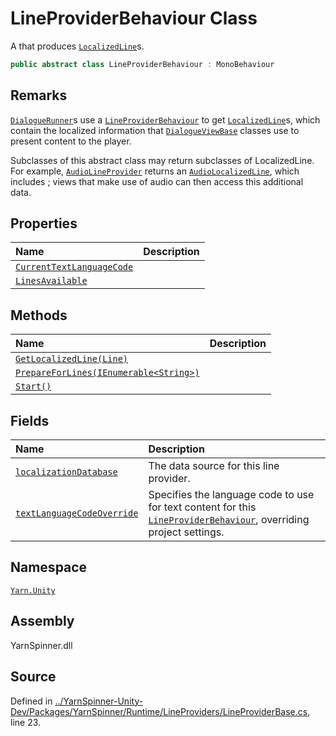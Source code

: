 <!-- This file was generated by a tool. Do not edit this file by hand. -->

# LineProviderBehaviour Class

A <see cref="!:MonoBehaviour"></see> that produces [`LocalizedLine`](/api/csharp/yarn.unity/localizedline.md)s.


```csharp
public abstract class LineProviderBehaviour : MonoBehaviour
```
## Remarks

[`DialogueRunner`](/api/csharp/yarn.unity/dialoguerunner.md)s use a [`LineProviderBehaviour`](/api/csharp/yarn.unity/lineproviderbehaviour.md) to get [`LocalizedLine`](/api/csharp/yarn.unity/localizedline.md)s,
which contain the localized information that [`DialogueViewBase`](/api/csharp/yarn.unity/dialogueviewbase.md) classes use to present content to the
player. 

Subclasses of this abstract class may return subclasses of
LocalizedLine. For example, [`AudioLineProvider`](/api/csharp/yarn.unity/audiolineprovider.md) returns
an [`AudioLocalizedLine`](/api/csharp/yarn.unity/audiolocalizedline.md), which includes <see cref="!:AudioClip"></see>; views that make use of audio can then access
this additional data.




## Properties
|Name|Description|
|:---|:---|
|[`CurrentTextLanguageCode`](/api/csharp/yarn.unity/lineproviderbehaviour.currenttextlanguagecode.md)||
|[`LinesAvailable`](/api/csharp/yarn.unity/lineproviderbehaviour.linesavailable.md)||
## Methods
|Name|Description|
|:---|:---|
|[`GetLocalizedLine(Line)`](/api/csharp/yarn.unity/lineproviderbehaviour.getlocalizedline-yarn.line-.md)||
|[`PrepareForLines(IEnumerable<String>)`](/api/csharp/yarn.unity/lineproviderbehaviour.prepareforlines-ienumerable-system.string--.md)||
|[`Start()`](/api/csharp/yarn.unity/lineproviderbehaviour.start.md)||
## Fields
|Name|Description|
|:---|:---|
|[`localizationDatabase`](/api/csharp/yarn.unity/lineproviderbehaviour.localizationdatabase.md)| The data source for this line provider. |
|[`textLanguageCodeOverride`](/api/csharp/yarn.unity/lineproviderbehaviour.textlanguagecodeoverride.md)|Specifies the language code to use for text content for this [`LineProviderBehaviour`](/api/csharp/yarn.unity/lineproviderbehaviour.md), overriding project settings.|
## Namespace
[`Yarn.Unity`](/api/csharp/yarn.unity/README.md)

## Assembly
YarnSpinner.dll

## Source
Defined in [../YarnSpinner-Unity-Dev/Packages/YarnSpinner/Runtime/LineProviders/LineProviderBase.cs](https://github.com/YarnSpinnerTool/YarnSpinner-Unity//blob/develop/Runtime/LineProviders/LineProviderBase.cs#L23), line 23.
